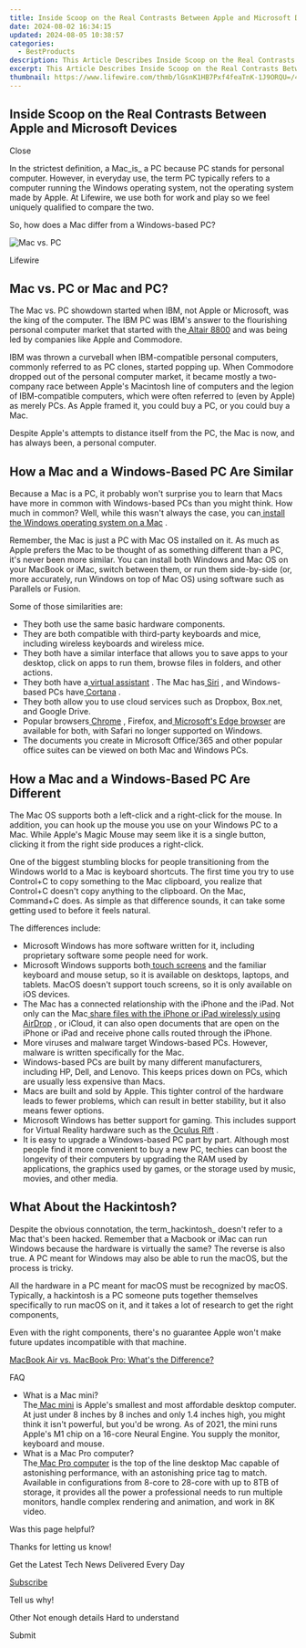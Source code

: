 ```yaml
---
title: Inside Scoop on the Real Contrasts Between Apple and Microsoft Devices
date: 2024-08-02 16:34:15
updated: 2024-08-05 10:38:57
categories:
  - BestProducts
description: This Article Describes Inside Scoop on the Real Contrasts Between Apple and Microsoft Devices
excerpt: This Article Describes Inside Scoop on the Real Contrasts Between Apple and Microsoft Devices
thumbnail: https://www.lifewire.com/thmb/lGsnK1HB7Pxf4feaTnK-1J9ORQU=/400x300/filters:no_upscale():max_bytes(150000):strip_icc():format(webp)/Mac-vs-PC-edc5dfb831bd40a0852b6a6cf87fb244.jpg
---
```


## Inside Scoop on the Real Contrasts Between Apple and Microsoft Devices

Close 

 In the strictest definition, a Mac_is_ a PC because PC stands for personal computer. However, in everyday use, the term PC typically refers to a computer running the Windows operating system, not the operating system made by Apple. At Lifewire, we use both for work and play so we feel uniquely qualified to compare the two.

 So, how does a Mac differ from a Windows-based PC?

![Mac vs. PC](https://www.lifewire.com/thmb/UzF1TvkcSgRuEb8rdgdftIqi-mY=/1500x0/filters:no_upscale():max_bytes(150000):strip_icc():format(webp)/Mac-vs-PC-edc5dfb831bd40a0852b6a6cf87fb244.jpg) 

Lifewire

## Mac vs. PC or Mac and PC? 

 The Mac vs. PC showdown started when IBM, not Apple or Microsoft, was the king of the computer. The IBM PC was IBM's answer to the flourishing personal computer market that started with the[ Altair 8800](https://en.wikipedia.org/wiki/Altair%5F8800) and was being led by companies like Apple and Commodore.

 IBM was thrown a curveball when IBM-compatible personal computers, commonly referred to as PC clones, started popping up. When Commodore dropped out of the personal computer market, it became mostly a two-company race between Apple's Macintosh line of computers and the legion of IBM-compatible computers, which were often referred to (even by Apple) as merely PCs. As Apple framed it, you could buy a PC, or you could buy a Mac.

 Despite Apple's attempts to distance itself from the PC, the Mac is now, and has always been, a personal computer.

##  How a Mac and a Windows-Based PC Are Similar 

 Because a Mac is a PC, it probably won't surprise you to learn that Macs have more in common with Windows-based PCs than you might think. How much in common? Well, while this wasn't always the case, you can[ install the Windows operating system on a Mac](https://www.lifewire.com/using-boot-camp-assistant-install-windows-2260115) .

 Remember, the Mac is just a PC with Mac OS installed on it. As much as Apple prefers the Mac to be thought of as something different than a PC, it's never been more similar. You can install both Windows and Mac OS on your MacBook or iMac, switch between them, or run them side-by-side (or, more accurately, run Windows on top of Mac OS) using software such as Parallels or Fusion.

 Some of those similarities are:

* They both use the same basic hardware components.
* They are both compatible with third-party keyboards and mice, including wireless keyboards and wireless mice.
* They both have a similar interface that allows you to save apps to your desktop, click on apps to run them, browse files in folders, and other actions.
* They both have a[ virtual assistant](https://www.lifewire.com/virtual-assistants-4138533) . The Mac has[ Siri](https://www.lifewire.com/siri-can-help-your-productivity-1994689) , and Windows-based PCs have[ Cortana](https://www.lifewire.com/microsoft-cortana-4147978) .
* They both allow you to use cloud services such as Dropbox, Box.net, and Google Drive.
* Popular browsers[ Chrome](https://www.lifewire.com/what-is-google-chrome-4687647) , Firefox, and[ Microsoft's Edge browser](https://www.lifewire.com/what-is-microsoft-edge-4151828) are available for both, with Safari no longer supported on Windows.
* The documents you create in Microsoft Office/365 and other popular office suites can be viewed on both Mac and Windows PCs.

##  How a Mac and a Windows-Based PC Are Different 

 The Mac OS supports both a left-click and a right-click for the mouse. In addition, you can hook up the mouse you use on your Windows PC to a Mac. While Apple's Magic Mouse may seem like it is a single button, clicking it from the right side produces a right-click.

 One of the biggest stumbling blocks for people transitioning from the Windows world to a Mac is keyboard shortcuts. The first time you try to use Control+C to copy something to the Mac clipboard, you realize that Control+C doesn't copy anything to the clipboard. On the Mac, Command+C does. As simple as that difference sounds, it can take some getting used to before it feels natural.

 The differences include:

* Microsoft Windows has more software written for it, including proprietary software some people need for work.
* Microsoft Windows supports both[ touch screens](https://www.lifewire.com/what-is-a-touchscreen-4144770) and the familiar keyboard and mouse setup, so it is available on desktops, laptops, and tablets. MacOS doesn't support touch screens, so it is only available on iOS devices.
* The Mac has a connected relationship with the iPhone and the iPad. Not only can the Mac[ share files with the iPhone or iPad wirelessly using AirDrop](https://www.lifewire.com/what-is-airdrop-how-does-it-work-1994512) , or iCloud, it can also open documents that are open on the iPhone or iPad and receive phone calls routed through the iPhone.
* More viruses and malware target Windows-based PCs. However, malware is written specifically for the Mac.
* Windows-based PCs are built by many different manufacturers, including HP, Dell, and Lenovo. This keeps prices down on PCs, which are usually less expensive than Macs.
* Macs are built and sold by Apple. This tighter control of the hardware leads to fewer problems, which can result in better stability, but it also means fewer options.
* Microsoft Windows has better support for gaming. This includes support for Virtual Reality hardware such as the[ Oculus Rift](https://www.oculus.com/rift/) .
* It is easy to upgrade a Windows-based PC part by part. Although most people find it more convenient to buy a new PC, techies can boost the longevity of their computers by upgrading the RAM used by applications, the graphics used by games, or the storage used by music, movies, and other media.

##  What About the Hackintosh? 

 Despite the obvious connotation, the term_hackintosh_ doesn't refer to a Mac that's been hacked. Remember that a Macbook or iMac can run Windows because the hardware is virtually the same? The reverse is also true. A PC meant for Windows may also be able to run the macOS, but the process is tricky.

 All the hardware in a PC meant for macOS must be recognized by macOS. Typically, a hackintosh is a PC someone puts together themselves specifically to run macOS on it, and it takes a lot of research to get the right components,

 Even with the right components, there's no guarantee Apple won't make future updates incompatible with that machine.

[  MacBook Air vs. MacBook Pro: What's the Difference? ](https://www.lifewire.com/macbook-air-vs-macbook-pro-5120274) 

 FAQ

* What is a Mac mini?  
 The[ Mac mini](https://www.lifewire.com/three-months-with-the-m1-mac-mini-5120490) is Apple's smallest and most affordable desktop computer. At just under 8 inches by 8 inches and only 1.4 inches high, you might think it isn't powerful, but you'd be wrong. As of 2021, the mini runs Apple's M1 chip on a 16-core Neural Engine. You supply the monitor, keyboard and mouse.
* What is a Mac Pro computer?  
 The[ Mac Pro computer](https://www.lifewire.com/apple-reveals-new-mac-pro-gpu-options-5195663) is the top of the line desktop Mac capable of astonishing performance, with an astonishing price tag to match. Available in configurations from 8-core to 28-core with up to 8TB of storage, it provides all the power a professional needs to run multiple monitors, handle complex rendering and animation, and work in 8K video.

Was this page helpful?

Thanks for letting us know!

 Get the Latest Tech News Delivered Every Day

[ Subscribe ](https://www.lifewire.com/#) 

Tell us why!

 Other  Not enough details  Hard to understand 

 Submit 

<ins class="adsbygoogle"
     style="display:block"
     data-ad-format="autorelaxed"
     data-ad-client="ca-pub-7571918770474297"
     data-ad-slot="1223367746"></ins>



<ins class="adsbygoogle"
     style="display:block"
     data-ad-client="ca-pub-7571918770474297"
     data-ad-slot="8358498916"
     data-ad-format="auto"
     data-full-width-responsive="true"></ins>
